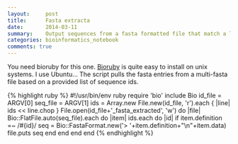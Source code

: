 ```yaml
---
layout:     post
title:      Fasta extracta
date:       2014-03-11
summary:    Output sequences from a fasta formatted file that match a list of sequence ids
categories: bioinformatics_notebook
comments: true
---
```

You need bioruby for this one. [Bioruby](http://bioruby.org/) is quite easy to install on unix systems. I use Ubuntu... The script pulls the fasta entries from a multi-fasta file based on a provided list of sequence ids.

{% highlight ruby %}
#!/usr/bin/env ruby
require 'bio'
include Bio
id_file = ARGV[0]
seq_file = ARGV[1]
ids = Array.new
File.new(id_file, 'r').each { |line| ids << line.chop }
File.open(id_file+'_fasta_extracted', 'w') do |file|
  Bio::FlatFile.auto(seq_file).each do |item|
    ids.each do |id|
      if item.definition =~ /#{id}/
        seq = Bio::FastaFormat.new('> '+item.definition+"\n"+item.data)
        file.puts seq
      end
    end
  end
end
{% endhighlight %}
